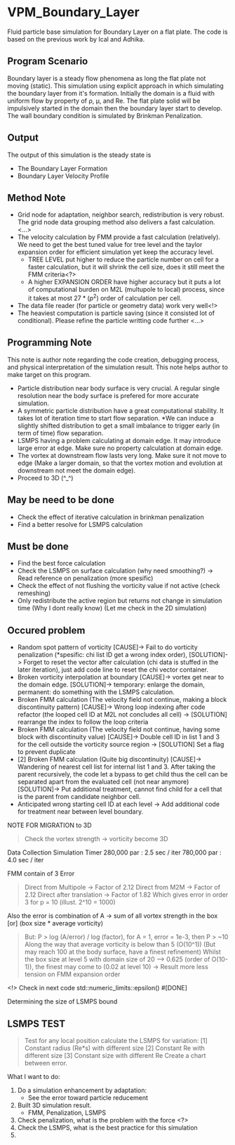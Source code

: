# VPM_Boundary_Layer
Fluid particle base simulation for Boundary Layer on a flat plate.
The code is based on the previous work by Ical and Adhika.

## Program Scenario
Boundary layer is a steady flow phenomena as long the flat plate not moving (static).
This simulation using explicit approach in which simulating the boundary layer from it's formation.
Initially the domain is a fluid with uniform flow by property of ρ, μ, and Re.
The flat plate solid will be impulsively started in the domain then the boundary layer start to develop.
The wall boundary condition is simulated by Brinkman Penalization.

## Output
The output of this simulation is the steady state is 
- The Boundary Layer Formation
- Boundary Layer Velocity Profile

## Method Note
- Grid node for adaptation, neighbor search, redistribution is very robust. The grid node data grouping method also delivers a fast calculation. <...>
- The velocity calculation by FMM provide a fast calculation (relatively). We need to get the best tuned value for tree level and the taylor expansion order for efficient simulation yet keep the accuracy level. 
    - TREE LEVEL put higher to reduce the particle number on cell for a faster calculation, but it will shrink the cell size, does it still meet the FMM criteria<?>
    - A higher EXPANSION ORDER have higher accuracy but it puts a lot of computational burden on M2L (multupole to local) process, since it takes at most $27*(p^2)$ order of calculation per cell.
- The data file reader (for particle or geometry data) work very well<!>
- The heaviest computation is particle saving (since it consisted lot of conditional). Please refine the particle writting code further <...>


## Programming Note
This note is author note regarding the code creation, debugging process, and physical interpretation of the simulation result.
This note helps author to make target on this program.
- Particle distribution near body surface is very crucial. A regular single resolution near the body surface is prefered for more accurate simulation.
- A symmetric particle distribution have a great computational stability. It takes lot of iteration time to start flow separation. *We can induce a slightly shifted distribution to get a small imbalance to trigger early (in term of time) flow separation.
- LSMPS having a problem calculating at domain edge. It may introduce large error at edge. Make sure no property calculation at domain edge.
- The vortex at downstream flow lasts very long. Make sure it not move to edge (Make a larger domain, so that the vortex motion and evolution at downstream not meet the domain edge).
- Proceed to 3D (^_^)

## May be need to be done
- Check the effect of iterative calculation in brinkman penalization
- Find a better resolve for LSMPS calculation

## Must be done
- Find the best force calculation
- Check the LSMPS on surface calculation (why need smoothing?) -> Read reference on penalization (more spesific)
- Check the effect of not flushing the vorticity value if not active (check remeshing)
- Only redistribute the active region but returns not change in simulation time (Why I dont really know) (Let me check in the 2D simulation)

## Occured problem
- Random spot pattern of vorticity [CAUSE]-> Fail to do vorticity penalization (*spesific: chi list ID get a wrong index order), [SOLUTION]-> Forget to reset the vector after calculation (chi data is stuffed in the later iteration), just add code line to reset the chi vector container.
- Broken vorticity interpolation at boundary [CAUSE]-> vortex get near to the domain edge. [SOLUTION]-> temporary: enlarge the domain, permanent: do something with the LSMPS calculation.
- Broken FMM calculation (The velocity field not continue, making a block discontinuity pattern) [CAUSE]-> Wrong loop indexing after code refactor (the looped cell ID at M2L not concludes all cell) -> [SOLUTION] rearrange the index to follow the loop criteria
- Broken FMM calculation (The velocity field not continue, having some block with discontinuity value) [CAUSE]-> Double cell ID in list 1 and 3 for the cell outside the vorticity source region -> [SOLUTION] Set a flag to prevent duplicate
- [2] Broken FMM calculation (Quite big discontinuity) [CAUSE]-> Wandering of nearest cell list for internal list 1 and 3. After taking the parent recursively, the code let a bypass to get child thus the cell can be separated apart from the evaluated cell (not near anymore) [SOLUTION]-> Put additional treatment, cannot find child for a cell that is the parent from candidate neighbor cell.
- Anticipated wrong starting cell ID at each level -> Add additional code for treatment near between level boundary.


NOTE FOR MIGRATION to 3D
> Check the vortex strength ->
> vorticity become 3D

Data Collection
Simulation Timer
280,000 par   : 2.5 sec / iter
780,000 par   : 4.0 sec / iter     

FMM contain of 3 Error
> Direct from Multipole         -> Factor of 2.12
> Direct from M2M               -> Factor of 2.12
> Direct after translation      -> Factor of 1.82
Which gives error in order 3 for p = 10 (illust. 2^10 = 1000)

Also the error is combination of A -> sum of all vortex strength in the box [or] (box size * average vorticity)
> But: P > log (A/error) / log (factor), for A = 1, error = 1e-3, then P > ~10
> Along the way that average vorticity is below than 5 (O(10^1)) (But may reach 100 at the body surface, have a finest refinement)
> Whilst the box size at level 5 with domain size of 20 --> 0.625 (order of O(10-1)), the finest may come to (0.02 at level 10) -> Result more less tension on FMM expansion order


<!> Check in next code
std::numeric_limits<double>::epsilon()  #[DONE]

Determining the size of LSMPS bound

## LSMPS TEST
> Test for any local position calculate the LSMPS for variation: 
[1] Constant radius (Re*s) with different size
[2] Constant Re with different size
[3] Constant size with different Re
Create a chart between error.

What I want to do:
1. Do a simulation enhancement by adaptation:
   - See the error toward particle reducement
2. Built 3D simulation result.
   - FMM, Penalization, LSMPS
3. Check penalization, what is the problem with the force <?>
4. Check the LSMPS, what is the best practice for this simulation
5. 